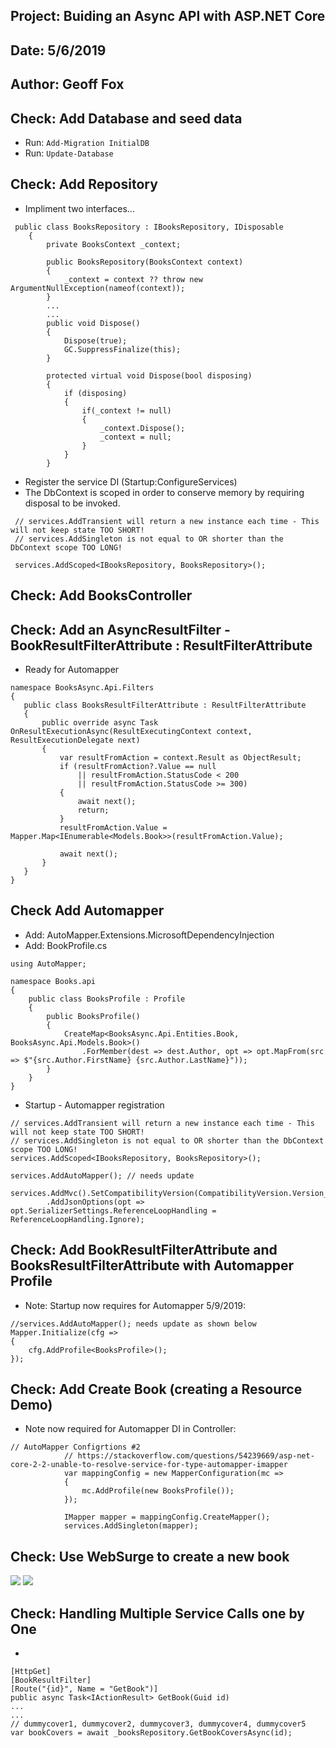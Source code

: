 ## Project: Buiding an Async API with ASP.NET Core
## Date: 5/6/2019
## Author: Geoff Fox

## Check: Add Database and seed data
* Run: ```Add-Migration InitialDB ```
* Run: ```Update-Database ```

## Check: Add Repository
* Impliment two interfaces...
```
 public class BooksRepository : IBooksRepository, IDisposable
    {
        private BooksContext _context;

        public BooksRepository(BooksContext context)
        {
            _context = context ?? throw new ArgumentNullException(nameof(context));
        }
		...
		...
		public void Dispose()
        {
            Dispose(true);
            GC.SuppressFinalize(this);
        }

        protected virtual void Dispose(bool disposing)
        {
            if (disposing)
            {
                if(_context != null)
                {
                    _context.Dispose();
                    _context = null;
                }
            }
        }
```
* Register the service DI (Startup:ConfigureServices)
* The DbContext is scoped in order to conserve memory by requiring disposal to be invoked. 
```
 // services.AddTransient will return a new instance each time - This will not keep state TOO SHORT!
 // services.AddSingleton is not equal to OR shorter than the DbContext scope TOO LONG!
 
 services.AddScoped<IBooksRepository, BooksRepository>();
 ```
 ## Check: Add BooksController

 ## Check: Add an AsyncResultFilter - BookResultFilterAttribute : ResultFilterAttribute

 * Ready for Automapper
 ```
namespace BooksAsync.Api.Filters
{
    public class BooksResultFilterAttribute : ResultFilterAttribute
    {
        public override async Task OnResultExecutionAsync(ResultExecutingContext context, ResultExecutionDelegate next)
        {
            var resultFromAction = context.Result as ObjectResult;
            if (resultFromAction?.Value == null
                || resultFromAction.StatusCode < 200
                || resultFromAction.StatusCode >= 300)
            {
                await next();
                return;
            }
            resultFromAction.Value = Mapper.Map<IEnumerable<Models.Book>>(resultFromAction.Value);

            await next();
        }
    }
}
```
## Check Add Automapper
* Add: AutoMapper.Extensions.MicrosoftDependencyInjection
* Add: BookProfile.cs
```
using AutoMapper;

namespace Books.api
{
    public class BooksProfile : Profile
    {
        public BooksProfile()
        {
            CreateMap<BooksAsync.Api.Entities.Book, BooksAsync.Api.Models.Book>()
                .ForMember(dest => dest.Author, opt => opt.MapFrom(src => $"{src.Author.FirstName} {src.Author.LastName}"));
        }
    }
}
```
* Startup -  Automapper registration
```
// services.AddTransient will return a new instance each time - This will not keep state TOO SHORT!
// services.AddSingleton is not equal to OR shorter than the DbContext scope TOO LONG!
services.AddScoped<IBooksRepository, BooksRepository>();

services.AddAutoMapper(); // needs update

services.AddMvc().SetCompatibilityVersion(CompatibilityVersion.Version_2_1)
        .AddJsonOptions(opt => opt.SerializerSettings.ReferenceLoopHandling = ReferenceLoopHandling.Ignore);

```
## Check: Add BookResultFilterAttribute and BooksResultFilterAttribute with Automapper Profile

* Note: Startup now requires for Automapper 5/9/2019:
```
//services.AddAutoMapper(); needs update as shown below
Mapper.Initialize(cfg =>
{
    cfg.AddProfile<BooksProfile>();
});
```
## Check: Add Create Book (creating a Resource Demo)

* Note now required for Automapper DI in Controller:
```
// AutoMapper Configrtions #2
            // https://stackoverflow.com/questions/54239669/asp-net-core-2-2-unable-to-resolve-service-for-type-automapper-imapper
            var mappingConfig = new MapperConfiguration(mc =>
            {
                mc.AddProfile(new BooksProfile());
            });

            IMapper mapper = mappingConfig.CreateMapper();
            services.AddSingleton(mapper);
```
## Check: Use WebSurge to create a new book

![](/BooksAsync.Api/Resources/WebSurge.png)
![](/BooksAsync.Api/Resources/WebSureSave.png)

## Check: Handling Multiple Service Calls one by One
*
```
[HttpGet]
[BookResultFilter]
[Route("{id}", Name = "GetBook")]
public async Task<IActionResult> GetBook(Guid id)
...
...
// dummycover1, dummycover2, dummycover3, dummycover4, dummycover5
var bookCovers = await _booksRepository.GetBookCoversAsync(id); 

```

